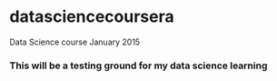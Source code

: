 # datasciencecoursera
Data Science course January 2015
### This will be a testing ground for my data science learning
